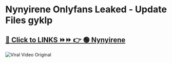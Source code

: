 
 # Nynyirene Onlyfans Leaked - Update Files gyklp

## <h2><a href="https://clipsfans.com/Nynyirene&ref=git">🔗 Click to LINKS ⏩⏩ 👉 🟢 Nynyirene </a></h2>

<a href="https://clipsfans.com/Nynyirene&ref=git" rel="nofollow" data-target="animated-image.originalLink"><img src="https://i.ibb.co.com/xMMVF88/686577567.gif" alt="Viral Video Original" style="max-width: 100%; display: inline-block;" data-target="animated-image.originalImage"></a>

